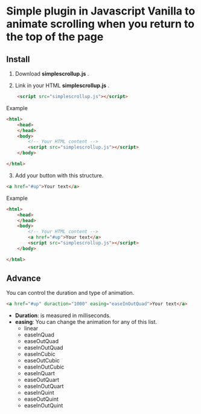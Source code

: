 # Simple plugin in Javascript Vanilla to animate scrolling when you return to the top of the page

## Install

1. Download **simplescrollup.js** .

2. Link in your HTML **simplescrollup.js** .

```html
	<script src="simplescrollup.js"></script>
```

Example

```html
<html>
	<head>
	</head>
	<body>
		<!-- Your HTML content -->
		<script src="simplescrollup.js"></script>
	</body>

</html>
```

3. Add your button with this structure.


```html
<a href="#up">Your text</a>
```

Example

```html
<html>
	<head>
	</head>
	<body>
		<!-- Your HTML content -->
		<a href="#up">Your text</a>
		<script src="simplescrollup.js"></script>
	</body>

</html>
```

## Advance

You can control the duration and type of animation.

```html
<a href="#up" duraction="1000" easing="easeInOutQuad">Your text</a>
```

* **Duration**: is measured in milliseconds.
* **easing**: You can change the animation for any of this list.
	* linear
	* easeInQuad
	* easeOutQuad
	* easeInOutQuad
	* easeInCubic
	* easeOutCubic
	* easeInOutCubic
	* easeInQuart
	* easeOutQuart
	* easeInOutQuart
	* easeInQuint
	* easeOutQuint
	* easeInOutQuint